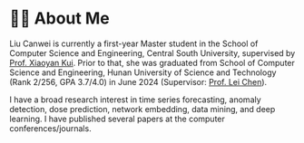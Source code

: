 # 👨‍🎓 About Me
Liu Canwei is currently a first-year Master student in the School of Computer Science and Engineering, Central South University, supervised by [Prof. Xiaoyan Kui](https://faculty.csu.edu.cn/kuixiaoyan/zh_CN/index.htm). Prior to that, she was graduated from School of Computer Science and Engineering, Hunan University of Science and Technology (Rank 2/256, GPA 3.7/4.0) in June 2024 (Supervisor: [Prof. Lei Chen](https://xinxi.hnust.edu.cn/szdw/dsdw/ef5cc8c03ffd45aba0effe4ea9adef36.htm)).

I have a broad research interest in time series forecasting, anomaly detection, dose prediction, network embedding, data mining, and deep learning. I have published several papers at the computer conferences/journals.